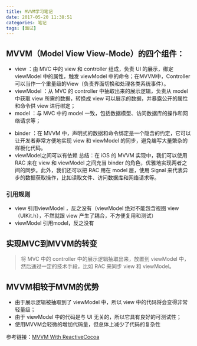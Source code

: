 ```yaml
---
title: MVVM学习笔记
date: 2017-05-20 11:38:51
categories: 笔记
tags: [面试]
---
```


## MVVM（Model View View-Mode）的四个组件：
* view ：由 MVC 中的 view 和 controller 组成，负责 UI 的展示，绑定 viewModel 中的属性，触发 viewModel 中的命令；在MVVM中，Controller可以当作一个重量级的View（负责界面切换和处理各类系统事件）。
* viewModel ：从 MVC 的 controller 中抽取出来的展示逻辑，负责从 model 中获取 view 所需的数据，转换成 view 可以展示的数据，并暴露公开的属性和命令供 view 进行绑定；
* model ：与 MVC 中的 model 一致，包括数据模型、访问数据库的操作和网络请求等；
<!--more-->
* binder ：在 MVVM 中，声明式的数据和命令绑定是一个隐含的约定，它可以让开发者非常方便地实现 view 和 viewModel 的同步，避免编写大量繁杂的样板化代码。
* viewModel之间可以有依赖
总结：在 iOS 的 MVVM 实现中，我们可以使用 RAC 来在 view 和 viewModel 之间充当 binder 的角色，优雅地实现两者之间的同步。此外，我们还可以把 RAC 用在 model 层，使用 Signal 来代表异步的数据获取操作，比如读取文件、访问数据库和网络请求等。

### 引用规则
* view 引用viewModel ，反之没有（viewModel 绝对不能包含视图 view（UIKit.h），不然就跟 view 产生了耦合，不方便复用和测试）
* viewModel 引用model，反之没有

## 实现MVC到MVVM的转变
> 将 MVC 中的 controller 中的展示逻辑抽取出来，放置到 viewModel 中，然后通过一定的技术手段，比如 RAC 来同步 view 和 viewModel。

## MVVM相较于MVM的优势
* 由于展示逻辑被抽取到了 viewModel 中，所以 view 中的代码将会变得非常轻量级；
* 由于 viewModel 中的代码是与 UI 无关的，所以它具有良好的可测试性；
* 使用MVVM会轻微的增加代码量，但总体上减少了代码的复杂性


参考链接：[MVVM With ReactiveCocoa](http://blog.leichunfeng.com/blog/2016/02/27/mvvm-with-reactivecocoa/)

